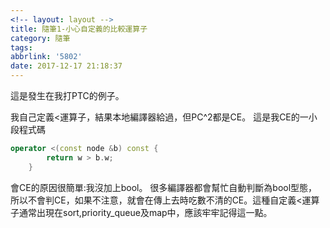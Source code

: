 ```yaml
---
<!-- layout: layout -->
title: 隨筆1-小心自定義的比較運算子
category: 隨筆
tags:
abbrlink: '5802'
date: 2017-12-17 21:18:37
---
```

這是發生在我打PTC的例子。
<!-- more -->
我自己定義<運算子，結果本地編譯器給過，但PC^2都是CE。
這是我CE的一小段程式碼
```cpp
operator <(const node &b) const {
		return w > b.w;
	}
```
會CE的原因很簡單:我沒加上bool。
很多編譯器都會幫忙自動判斷為bool型態，所以不會判CE，如果不注意，就會在傳上去時吃數不清的CE。這種自定義<運算子通常出現在sort,priority_queue及map中，應該牢牢記得這一點。